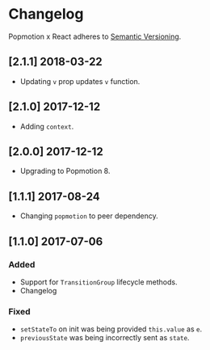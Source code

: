 # Changelog

Popmotion x React adheres to [Semantic Versioning](http://semver.org/).

## [2.1.1] 2018-03-22

* Updating `v` prop updates `v` function.

## [2.1.0] 2017-12-12

* Adding `context`.

## [2.0.0] 2017-12-12

* Upgrading to Popmotion 8.

## [1.1.1] 2017-08-24

* Changing `popmotion` to peer dependency.

## [1.1.0] 2017-07-06

### Added

* Support for `TransitionGroup` lifecycle methods.
* Changelog

### Fixed

* `setStateTo` on init was being provided `this.value` as `e`.
* `previousState` was being incorrectly sent as `state`.
